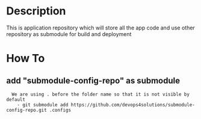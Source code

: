 # Description
This is application repository which will store all the app code and use other repository as submodule for build and deployment

# How To 
  ## add "submodule-config-repo" as submodule
      We are using . before the folder name so that it is not visible by default
        - git submodule add https://github.com/devops4solutions/submodule-config-repo.git .configs
